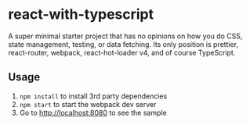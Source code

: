 # react-with-typescript

A super minimal starter project that has no opinions on how you do CSS, state management, testing, or data fetching. Its only position is prettier, react-router, webpack, react-hot-loader v4, and of course TypeScript.

## Usage
1. `npm install` to install 3rd party dependencies
1. `npm start` to start the webpack dev server
1. Go to [http://localhost:8080](http://localhost:8080) to see the sample
